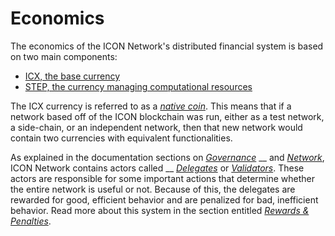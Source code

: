 # Economics

The economics of the ICON Network's distributed financial system is based on two main components:

* [ICX, the base currency](icx.md)
* [STEP, the currency managing computational resources](step.md)

The ICX currency is referred to as a [_native coin_](https://icon.community/glossary/native-coin/). This means that if a network based off of the ICON blockchain was run, either as a test network, a side-chain, or an independent network, then that new network would contain two currencies with equivalent functionalities.

As explained in the documentation sections on [_Governance_](https://app.gitbook.com/o/-McMmnDTovEDTOOjq4sG/s/-McMmuxKCCgDfbGouV8t-887967055/\~/changes/jerz7SXXKg0b6WUC1rjf/concepts/governance) __ and [_Network_](https://app.gitbook.com/o/-McMmnDTovEDTOOjq4sG/s/-McMmuxKCCgDfbGouV8t-887967055/\~/changes/jerz7SXXKg0b6WUC1rjf/concepts/network), ICON Network contains actors called __ [_Delegates_](https://icon.community/glossary/delegate/) or [_Validators_](https://icon.community/glossary/validator-node/). These actors are responsible for some important actions that determine whether the entire network is useful or not. Because of this, the delegates are rewarded for good, efficient behavior and are penalized for bad, inefficient behavior. Read more about this system in the section entitled [_Rewards & Penalties_](https://app.gitbook.com/o/-McMmnDTovEDTOOjq4sG/s/-McMmuxKCCgDfbGouV8t-887967055/\~/changes/jerz7SXXKg0b6WUC1rjf/concepts/economics/rewards-and-penalties).
